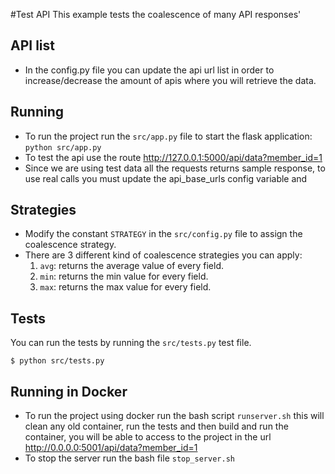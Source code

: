 
#Test API
This example tests the coalescence of many API responses'

## API list
  - In the config.py file you can update the api url list in order to 
    increase/decrease the amount of apis where you will retrieve the data.

## Running
  - To run the project run the `src/app.py` file to start the flask application:
    ```python src/app.py```
  - To test the api use the route http://127.0.0.1:5000/api/data?member_id=1 
  - Since we are using test data all the requests returns sample response, 
    to use real calls you must update the api_base_urls config variable and 
    
## Strategies
  - Modify the constant `STRATEGY` in the `src/config.py` file to assign the coalescence strategy.
  - There are 3 different kind of coalescence strategies you can apply:
    1. `avg`: returns the average value of every field.
    2. `min`: returns the min value for every field.
    3. `max`: returns the max value for every field.
    
## Tests
  You can run the tests by running the `src/tests.py` test file.
  
   ```$ python src/tests.py ```

## Running in Docker
  - To run the project using docker run the bash script `runserver.sh` this will clean any old container, 
    run the tests and then build and run the container, you will be able to access to the project in the
    url http://0.0.0.0:5001/api/data?member_id=1
  - To stop the server run the bash file `stop_server.sh`